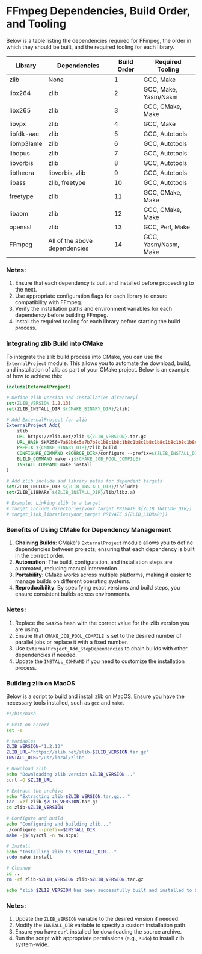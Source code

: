 

# FFmpeg Dependencies, Build Order, and Tooling

Below is a table listing the dependencies required for FFmpeg, the order in which they should be built, and the required tooling for each library.

| Library         | Dependencies                     | Build Order | Required Tooling          |
|-----------------|----------------------------------|-------------|---------------------------|
| zlib           | None                             | 1           | GCC, Make                 |
| libx264        | zlib                             | 2           | GCC, Make, Yasm/Nasm      |
| libx265        | zlib                             | 3           | GCC, CMake, Make          |
| libvpx         | zlib                             | 4           | GCC, Make                 |
| libfdk-aac     | zlib                             | 5           | GCC, Autotools            |
| libmp3lame     | zlib                             | 6           | GCC, Autotools            |
| libopus        | zlib                             | 7           | GCC, Autotools            |
| libvorbis      | zlib                             | 8           | GCC, Autotools            |
| libtheora      | libvorbis, zlib                  | 9           | GCC, Autotools            |
| libass         | zlib, freetype                   | 10          | GCC, Autotools            |
| freetype       | zlib                             | 11          | GCC, CMake, Make          |
| libaom         | zlib                             | 12          | GCC, CMake, Make          |
| openssl        | zlib                             | 13          | GCC, Perl, Make           |
| FFmpeg         | All of the above dependencies    | 14          | GCC, Yasm/Nasm, Make      |

### Notes:
1. Ensure that each dependency is built and installed before proceeding to the next.
2. Use appropriate configuration flags for each library to ensure compatibility with FFmpeg.
3. Verify the installation paths and environment variables for each dependency before building FFmpeg.
4. Install the required tooling for each library before starting the build process.

### Integrating zlib Build into CMake

To integrate the zlib build process into CMake, you can use the `ExternalProject` module. This allows you to automate the download, build, and installation of zlib as part of your CMake project. Below is an example of how to achieve this:

```cmake
include(ExternalProject)

# Define zlib version and installation directoryÍ
set(ZLIB_VERSION 1.2.13)
set(ZLIB_INSTALL_DIR ${CMAKE_BINARY_DIR}/zlib)

# Add ExternalProject for zlib
ExternalProject_Add(
    zlib
    URL https://zlib.net/zlib-${ZLIB_VERSION}.tar.gz
    URL_HASH SHA256=7a62b6c5a7b7b8c1b8c1b8c1b8c1b8c1b8c1b8c1b8c1b8c1b8c1b8c1b8c1b8c1
    PREFIX ${CMAKE_BINARY_DIR}/zlib_build
    CONFIGURE_COMMAND <SOURCE_DIR>/configure --prefix=${ZLIB_INSTALL_DIR}
    BUILD_COMMAND make -j${CMAKE_JOB_POOL_COMPILE}
    INSTALL_COMMAND make install
)

# Add zlib include and library paths for dependent targets
set(ZLIB_INCLUDE_DIR ${ZLIB_INSTALL_DIR}/include)
set(ZLIB_LIBRARY ${ZLIB_INSTALL_DIR}/lib/libz.a)

# Example: Linking zlib to a target
# target_include_directories(your_target PRIVATE ${ZLIB_INCLUDE_DIR})
# target_link_libraries(your_target PRIVATE ${ZLIB_LIBRARY})
```

### Benefits of Using CMake for Dependency Management
1. **Chaining Builds**: CMake's `ExternalProject` module allows you to define dependencies between projects, ensuring that each dependency is built in the correct order.
2. **Automation**: The build, configuration, and installation steps are automated, reducing manual intervention.
3. **Portability**: CMake works across multiple platforms, making it easier to manage builds on different operating systems.
4. **Reproducibility**: By specifying exact versions and build steps, you ensure consistent builds across environments.

### Notes:
1. Replace the `SHA256` hash with the correct value for the zlib version you are using.
2. Ensure that `CMAKE_JOB_POOL_COMPILE` is set to the desired number of parallel jobs or replace it with a fixed number.
3. Use `ExternalProject_Add_StepDependencies` to chain builds with other dependencies if needed.
4. Update the `INSTALL_COMMAND` if you need to customize the installation process.

### Building zlib on MacOS

Below is a script to build and install zlib on MacOS. Ensure you have the necessary tools installed, such as `gcc` and `make`.

```bash
#!/bin/bash

# Exit on errorÍ
set -e

# Variables
ZLIB_VERSION="1.2.13"
ZLIB_URL="https://zlib.net/zlib-$ZLIB_VERSION.tar.gz"
INSTALL_DIR="/usr/local/zlib"

# Download zlib
echo "Downloading zlib version $ZLIB_VERSION..."
curl -O $ZLIB_URL

# Extract the archive
echo "Extracting zlib-$ZLIB_VERSION.tar.gz..."
tar -xzf zlib-$ZLIB_VERSION.tar.gz
cd zlib-$ZLIB_VERSION

# Configure and build
echo "Configuring and building zlib..."
./configure --prefix=$INSTALL_DIR
make -j$(sysctl -n hw.ncpu)

# Install
echo "Installing zlib to $INSTALL_DIR..."
sudo make install

# Cleanup
cd ..
rm -rf zlib-$ZLIB_VERSION zlib-$ZLIB_VERSION.tar.gz

echo "zlib $ZLIB_VERSION has been successfully built and installed to $INSTALL_DIR."
```

### Notes:
1. Update the `ZLIB_VERSION` variable to the desired version if needed.
2. Modify the `INSTALL_DIR` variable to specify a custom installation path.
3. Ensure you have `curl` installed for downloading the source archive.
4. Run the script with appropriate permissions (e.g., `sudo`) to install zlib system-wide.
